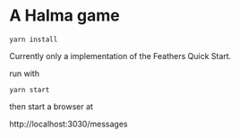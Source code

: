 # A Halma game

```
yarn install
```

Currently only a implementation of the Feathers Quick Start.

run with

```
yarn start
```

then start a browser at

http://localhost:3030/messages